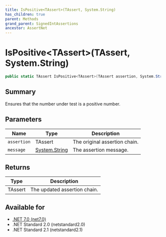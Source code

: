 ```yaml
---
title: IsPositive<TAssert>(TAssert, System.String)
has_children: true
parent: Methods
grand_parent: SignedIntAssertions
ancestor: AssertNet
---
```

# IsPositive&lt;TAssert&gt;(TAssert, System.String)

```csharp
public static TAssert IsPositive<TAssert>(TAssert assertion, System.String message);
```

## Summary
Ensures that the number under test is a positive number.

## Parameters
|Name|Type|Description|
|-|-|-|
|`assertion`|TAssert|The original assertion chain.|
|`message`|[System.String](https://learn.microsoft.com/en-us/dotnet/api/system.string)|The assertion message.|

## Returns
|Type|Description|
|-|-|
|TAssert|The updated assertion chain.|

## Available for
- [.NET 7.0 (net7.0)](https://versionsof.net/core/7.0/)
- .NET Standard 2.0 (netstandard2.0)
- .NET Standard 2.1 (netstandard2.1)
